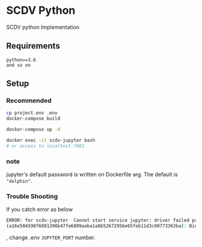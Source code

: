 # SCDV Python

SCDV python Implementation

## Requirements

```console
python==3.6
and so on
```

## Setup

### Recommended

```bash
cp project.env .env
docker-compose build

docker-compose up -d

docker exec -it scdv-jupyter bash
# or access to localhost:7001
```

### note

jupyter's default password is written on Dockerfile arg.
The default is `"dolphin"`.

### Trouble Shooting

If you catch error as below

```bash
ERROR: for scdv-jupyter  Cannot start service jupyter: driver failed programming external connectivity on endpoint scdv-jupyter 
(a16e504598f6081390b47fe6809aaba1a8b52672956e65feb11d3c00773363ba): Bind for 0.0.0.0:7011 failed: port is already allocated
```

, change .env `JUPYTER_PORT` number.
